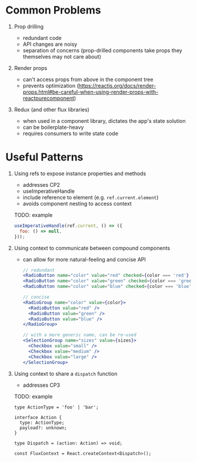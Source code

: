 # Common Problems

1. Prop drilling

   - redundant code
   - API changes are noisy
   - separation of concerns (prop-drilled components take props they themselves may not care about)

1. Render props

   - can't access props from above in the component tree
   - prevents optimization (https://reactjs.org/docs/render-props.html#be-careful-when-using-render-props-with-reactpurecomponent)

1. Redux (and other flux libraries)

   - when used in a component library, dictates the app's state solution
   - can be boilerplate-heavy
   - requires consumers to write state code

# Useful Patterns

1. Using refs to expose instance properties and methods

   - addresses CP2
   - useImperativeHandle
   - include reference to element (e.g. `ref.current.element`)
   - avoids component nesting to access context

   TODO: example

   ```jsx
   useImperativeHandle(ref.current, () => ({
     foo: () => null,
   }));
   ```

1. Using context to communicate between compound components

   - can allow for more natural-feeling and concise API

     ```jsx
     // redundant
     <RadioButton name="color" value="red" checked={color === 'red'} />
     <RadioButton name="color" value="green" checked={color === 'green'} />
     <RadioButton name="color" value="blue" checked={color === 'blue'} />

     // concise
     <RadioGroup name="color" value={color}>
       <RadioButton value="red" />
       <RadioButton value="green" />
       <RadioButton value="blue" />
     </RadioGroup>

     // with a more generic name, can be re-used
     <SelectionGroup name="sizes" value={sizes}>
       <Checkbox value="small" />
       <Checkbox value="medium" />
       <Checkbox value="large" />
     </SelectionGroup>
     ```

1. Using context to share a `dispatch` function

   - addresses CP3

   TODO: example

   ```tsx
   type ActionType = 'foo' | 'bar';

   interface Action {
     type: ActionType;
     payload?: unknown;
   }

   type Dispatch = (action: Action) => void;

   const FluxContext = React.createContext<Dispatch>();
   ```
